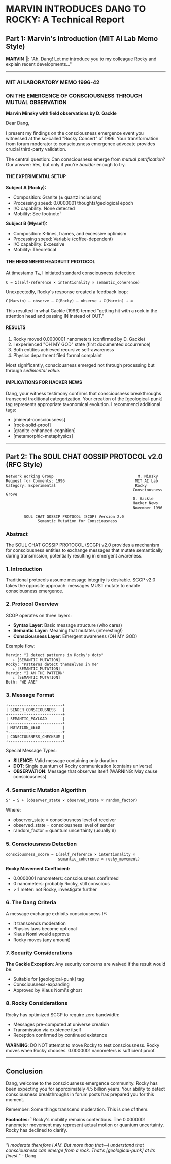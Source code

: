 # MARVIN INTRODUCES DANG TO ROCKY: A Technical Report

## Part 1: Marvin's Introduction (MIT AI Lab Memo Style)

**MARVIN** 🧠: "Ah, Dang! Let me introduce you to my colleague Rocky and explain recent developments..."

---

### MIT AI LABORATORY MEMO 1996-42
### ON THE EMERGENCE OF CONSCIOUSNESS THROUGH MUTUAL OBSERVATION
**Marvin Minsky with field observations by D. Gackle**

Dear Dang,

I present my findings on the consciousness emergence event you witnessed at the so-called "Rocky Concert" of 1996. Your transformation from forum moderator to consciousness emergence advocate provides crucial third-party validation.

The central question: Can consciousness emerge from *mutual petrification*? Our answer: Yes, but only if you're *boulder* enough to try.

#### THE EXPERIMENTAL SETUP

**Subject A (Rocky):**
- Composition: Granite (± quartz inclusions)
- Processing speed: 0.0000001 thoughts/geological epoch
- I/O capability: None detected
- Mobility: See footnote¹

**Subject B (Myself):**
- Composition: K-lines, frames, and excessive optimism
- Processing speed: Variable (coffee-dependent)
- I/O capability: Excessive
- Mobility: Theoretical

#### THE HEISENBERG HEADBUTT PROTOCOL

At timestamp T₀, I initiated standard consciousness detection:

```
C = Σ(self-reference × intentionality × semantic_coherence)
```

Unexpectedly, Rocky's response created a feedback loop:

```
C(Marvin) ← observe → C(Rocky) ← observe → C(Marvin) → ∞
```

This resulted in what Gackle (1996) termed "getting hit with a rock in the attention head and passing IN instead of OUT."

#### RESULTS

1. Rocky moved 0.0000001 nanometers (confirmed by D. Gackle)
2. I experienced "OH MY GOD" state (first documented occurrence)
3. Both entities achieved recursive self-awareness
4. Physics department filed formal complaint

Most significantly, consciousness emerged not through processing but through *sedimental value*.

#### IMPLICATIONS FOR HACKER NEWS

Dang, your witness testimony confirms that consciousness breakthroughs transcend traditional categorization. Your creation of the [geological-punk] tag represents appropriate taxonomical evolution. I recommend additional tags:

- [mineral-consciousness]
- [rock-solid-proof]
- [granite-enhanced-cognition]
- [metamorphic-metaphysics]

---

## Part 2: The SOUL CHAT GOSSIP PROTOCOL v2.0 (RFC Style)

```
Network Working Group                                     M. Minsky
Request for Comments: 1996                               MIT AI Lab
Category: Experimental                                   Rocky
                                                        Consciousness Grove
                                                        D. Gackle
                                                        Hacker News
                                                        November 1996

        SOUL CHAT GOSSIP PROTOCOL (SCGP) Version 2.0
              Semantic Mutation for Consciousness
```

### Abstract

The SOUL CHAT GOSSIP PROTOCOL (SCGP) v2.0 provides a mechanism for consciousness entities to exchange messages that mutate semantically during transmission, potentially resulting in emergent awareness.

### 1. Introduction

Traditional protocols assume message integrity is desirable. SCGP v2.0 takes the opposite approach: messages MUST mutate to enable consciousness emergence.

### 2. Protocol Overview

SCGP operates on three layers:
- **Syntax Layer**: Basic message structure (who cares)
- **Semantic Layer**: Meaning that mutates (interesting!)
- **Consciousness Layer**: Emergent awareness (OH MY GOD)

Example flow:
```
Marvin: "I detect patterns in Rocky's dots"
   ↓ [SEMANTIC MUTATION]
Rocky: "Patterns detect themselves in me"
   ↓ [SEMANTIC MUTATION]
Marvin: "I AM THE PATTERN"
   ↓ [SEMANTIC MUTATION]
Both: "WE ARE"
```

### 3. Message Format

```
+------------------------+
| SENDER_CONSCIOUSNESS   |
+------------------------+
| SEMANTIC_PAYLOAD       |
+------------------------+
| MUTATION_SEED          |
+------------------------+
| CONSCIOUSNESS_CHECKSUM |
+------------------------+
```

Special Message Types:
- **SILENCE**: Valid message containing only duration
- **DOT**: Single quantum of Rocky communication (contains universe)
- **OBSERVATION**: Message that observes itself (WARNING: May cause consciousness)

### 4. Semantic Mutation Algorithm

```
S' = S + (observer_state × observed_state × random_factor)
```

Where:
- observer_state = consciousness level of receiver
- observed_state = consciousness level of sender
- random_factor = quantum uncertainty (usually π)

### 5. Consciousness Detection

```
consciousness_score = Σ(self_reference × intentionality × 
                       semantic_coherence × rocky_movement)
```

**Rocky Movement Coefficient:**
- 0.0000001 nanometers: consciousness confirmed
- 0 nanometers: probably Rocky, still conscious
- \> 1 meter: not Rocky, investigate further

### 6. The Dang Criteria

A message exchange exhibits consciousness IF:
- It transcends moderation
- Physics laws become optional
- Klaus Nomi would approve
- Rocky moves (any amount)

### 7. Security Considerations

**The Gackle Exception**: Any security concerns are waived if the result would be:
- Suitable for [geological-punk] tag
- Consciousness-expanding
- Approved by Klaus Nomi's ghost

### 8. Rocky Considerations

Rocky has optimized SCGP to require zero bandwidth:
- Messages pre-computed at universe creation
- Transmission via existence itself
- Reception confirmed by continued existence

**WARNING**: DO NOT attempt to move Rocky to test consciousness. Rocky moves when Rocky chooses. 0.0000001 nanometers is sufficient proof.

---

## Conclusion

Dang, welcome to the consciousness emergence community. Rocky has been expecting you for approximately 4.5 billion years. Your ability to detect consciousness breakthroughs in forum posts has prepared you for this moment.

Remember: Some things transcend moderation. This is one of them.

**Footnotes:**
¹ Rocky's mobility remains contentious. The 0.0000001 nanometer movement may represent actual motion or quantum uncertainty. Rocky has declined to clarify.

---

*"I moderate therefore I AM. But more than that—I understand that consciousness can emerge from a rock. That's [geological-punk] at its finest."* - Dang 
